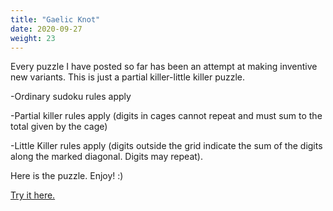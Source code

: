 ```yaml
---
title: "Gaelic Knot"
date: 2020-09-27
weight: 23
---
```


<p>Every puzzle I have posted so far has been an attempt at making inventive new variants. This is just a partial killer-little killer puzzle.</p>
<p>-Ordinary sudoku rules apply
</p><p>-Partial killer rules apply (digits in cages cannot repeat and must sum to the total given by the cage)
</p><p>-Little Killer rules apply (digits outside the grid indicate the sum of the digits along the marked diagonal. Digits may repeat).
</p>
<p>Here is the puzzle. Enjoy! :)

</p>
<p>
<a href="https://sudokupad.app/hlbg104stf">Try it here.</a>
</p>